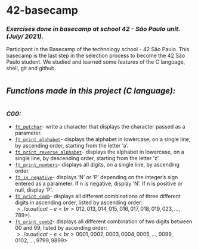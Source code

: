 # 42-basecamp

### _Exercises done in basecamp at school 42 - São Paulo unit. (July/ 2021)._

Participant in the Basecamp of the technology school - 42 São Paulo.
This basecamp is the last step in the selection process to become the 42 São Paulo student. We studied and learned some features of the C language, shell, git and github.

<h1></h1>

## _Functions made in this project (C language):_

<h1></h1>

### _C00:_

- [`ft_putchar`](c/c00/ex00/ft_putchar.c)- write a character that displays the character passed as a parameter.
- [`ft_print_alphabet`](c/c00/ex01/ft_print_alphabet.c)- displays the alphabet in lowercase, on a single line, by ascending order, starting from the letter ’a’.
- [`ft_print_reverse_alphabet`](c/c00/ex02/ft_print_reverse_alphabet.c)- displays the alphabet in lowercase, on a single line, by descending order, starting from the letter ’z’.
- [`ft_print_numbers`](c/c00/ex03/ft_print_numbers.c)- displays all digits, on a single line, by ascending order.
- [`ft_is_negative`](c/c00/ex04/ft_is_negative.c)- displays ’N’ or ’P’ depending on the integer’s sign entered
as a parameter. If n is negative, display ’N’. If n is positive or null, display ’P’.
- [`ft_print_comb`](c/c00/ex05/ft_print_comb.c)- displays all different combinations of three different digits in ascending order, listed by ascending order:
<br>$>./a.out | cat -e
<br>012, 013, 014, 015, 016, 017, 018, 019, 023, ..., 789$>).
- [`ft_print_comb2`](c/c00/ex06/ft_print_comb2.c)- displays all different combination of two digits between 00 and 99, listed by ascending order:
<br>$>./a.out | cat -e
<br>00 01, 00 02, 00 03, 00 04, 00 05, ..., 00 99, 01 02, ..., 97 99, 98 99$>
